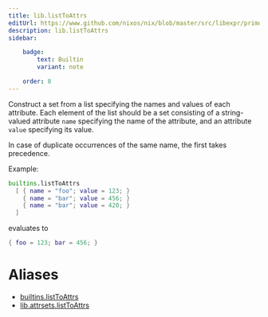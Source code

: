 ```yaml
---
title: lib.listToAttrs
editUrl: https://www.github.com/nixos/nix/blob/master/src/libexpr/primops.cc
description: lib.listToAttrs
sidebar:

    badge:
        text: Builtin
        variant: note

    order: 8
---
```


Construct a set from a list specifying the names and values of each
attribute. Each element of the list should be a set consisting of a
string-valued attribute `name` specifying the name of the attribute,
and an attribute `value` specifying its value.

In case of duplicate occurrences of the same name, the first
takes precedence.

Example:

```nix
builtins.listToAttrs
  [ { name = "foo"; value = 123; }
    { name = "bar"; value = 456; }
    { name = "bar"; value = 420; }
  ]
```

evaluates to

```nix
{ foo = 123; bar = 456; }
```


# Aliases

- [builtins.listToAttrs](/nix-doc-comments/reference/builtins/builtins-listtoattrs)
- [lib.attrsets.listToAttrs](/nix-doc-comments/reference/lib/attrsets/lib-attrsets-listtoattrs)


